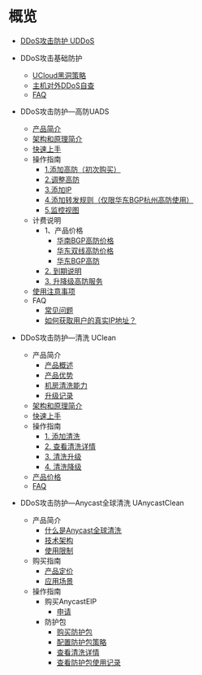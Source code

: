 # 概览

* [DDoS攻击防护 UDDoS](/security/uantiddos/uantiddos)

* DDoS攻击基础防护

  * [UCloud黑洞策略](security/uantiddos/usecurity/datacenter)
  * [主机对外DDoS自查](security/uantiddos/usecurity/check_ddos)
  * [FAQ](security/uantiddos/usecurity/faq)

* DDoS攻击防护—高防UADS
  * [产品简介](security/uantiddos/uads/concepts)
  * [架构和原理简介](security/uantiddos/uads/architecture)
  * [快速上手](security/uantiddos/uads/common) 
  * 操作指南
    * [1.添加高防（初次购买）](security/uantiddos/uads/opintro/add)
    * [2.调整高防](security/uantiddos/uads/opintro/upgrade)
    * [3.添加IP](security/uantiddos/uads/opintro/addip)
    * [4.添加转发规则（仅限华东BGP杭州高防使用）](security/uantiddos/uads/opintro/addrules)
    * [5.监控视图](security/uantiddos/uads/opintro/dashboard)
  * 计费说明
    * 1、产品价格
      * [华南BGP高防价格](security/uantiddos/uads/price/prices/southern)
      * [华东双线高防价格](security/uantiddos/uads/price/prices/east)
      * [华东BGP高防](security/uantiddos/uads/price/prices/bgp)
    * [2. 到期说明](security/uantiddos/uads/price/invalid)
    * [3. 升降级高防服务](security/uantiddos/uads/price/upgrade)
  * [使用注意事项](security/uantiddos/uads/warning)
  * FAQ
    * [常见问题](security/uantiddos/uads/faq/game)
    * [如何获取用户的真实IP地址？](security/uantiddos/uads/faq/howtogetip)

* DDoS攻击防护—清洗 UClean
  * 产品简介
    * [产品概述](security/uantiddos/uclean/concepts/overview) 
    * [产品优势](security/uantiddos/uclean/concepts/advantage)
    * [机房清洗能力](security/uantiddos/uclean/concepts/protect)
    * [升级记录](security/uantiddos/uclean/concepts/change)
  * [架构和原理简介](security/uantiddos/uclean/architecture)
  * [快速上手](security/uantiddos/uclean/common) 
  * 操作指南
    * [1. 添加清洗](security/uantiddos/uclean/opintro/add)
    * [2. 查看清洗详情](security/uantiddos/uclean/opintro/details)
    * [3. 清洗升级](security/uantiddos/uclean/opintro/upgrade)
    * [4. 清洗降级](security/uantiddos/uclean/opintro/degrade)
  * [产品价格](security/uantiddos/uclean/price)
  * [FAQ](security/uantiddos/uclean/faq)

* DDoS攻击防护—Anycast全球清洗 UAnycastClean
  * 产品简介
    * [什么是Anycast全球清洗](security/uantiddos/uanycastclean/intro/whatisanycasteip) 
    * [技术架构](security/uantiddos/uanycastclean/intro/architecture)
    * [使用限制](security/uantiddos/uanycastclean/intro/limit)
  * 购买指南
    * [产品定价](security/uantiddos/uanycastclean/buy/price) 
    * [应用场景](security/uantiddos/uanycastclean/buy/apply)
  * 操作指南
    * 购买AnycastEIP
      * [申请](security/uantiddos/uanycastclean/guide/allocate)
    * 防护包
      * [购买防护包](security/uantiddos/uanycastclean/guide/buyanycastclean)
      * [配置防护包策略](security/uantiddos/uanycastclean/guide/config)
      * [查看清洗详情](security/uantiddos/uanycastclean/guide/check)
      * [查看防护包使用记录](security/uantiddos/uanycastclean/guide/used)

  

  

    

   

  ​      
